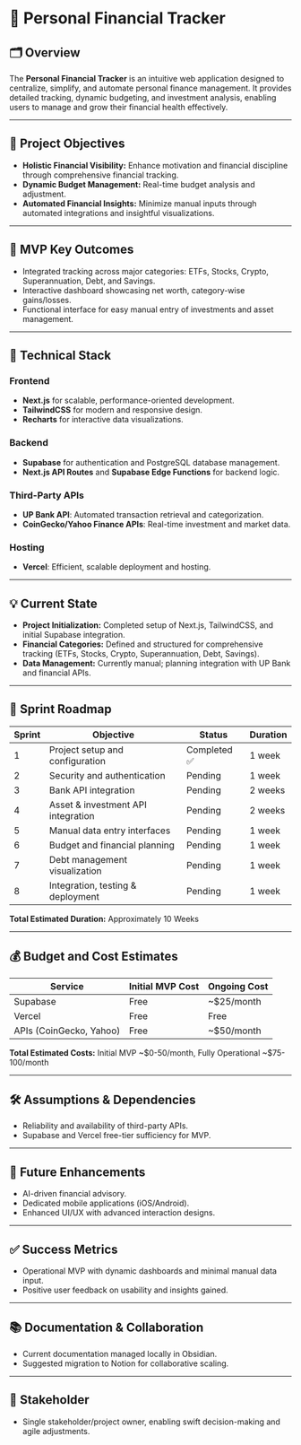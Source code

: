 # 📘 Personal Financial Tracker

## 🗂️ Overview

The **Personal Financial Tracker** is an intuitive web application designed to centralize, simplify, and automate personal finance management. It provides detailed tracking, dynamic budgeting, and investment analysis, enabling users to manage and grow their financial health effectively.

---

## 🎯 Project Objectives

- **Holistic Financial Visibility:** Enhance motivation and financial discipline through comprehensive financial tracking.
- **Dynamic Budget Management:** Real-time budget analysis and adjustment.
- **Automated Financial Insights:** Minimize manual inputs through automated integrations and insightful visualizations.

---

## 🚀 MVP Key Outcomes

- Integrated tracking across major categories: ETFs, Stocks, Crypto, Superannuation, Debt, and Savings.
- Interactive dashboard showcasing net worth, category-wise gains/losses.
- Functional interface for easy manual entry of investments and asset management.

---

## 🔧 Technical Stack

### Frontend

- **Next.js** for scalable, performance-oriented development.
- **TailwindCSS** for modern and responsive design.
- **Recharts** for interactive data visualizations.

### Backend

- **Supabase** for authentication and PostgreSQL database management.
- **Next.js API Routes** and **Supabase Edge Functions** for backend logic.

### Third-Party APIs

- **UP Bank API**: Automated transaction retrieval and categorization.
- **CoinGecko/Yahoo Finance APIs**: Real-time investment and market data.

### Hosting

- **Vercel**: Efficient, scalable deployment and hosting.

---

## 💡 Current State

- **Project Initialization:** Completed setup of Next.js, TailwindCSS, and initial Supabase integration.
- **Financial Categories:** Defined and structured for comprehensive tracking (ETFs, Stocks, Crypto, Superannuation, Debt, Savings).
- **Data Management:** Currently manual; planning integration with UP Bank and financial APIs.

---

## 📅 Sprint Roadmap

| Sprint | Objective                          | Status       | Duration |
| ------ | ---------------------------------- | ------------ | -------- |
| 1      | Project setup and configuration    | Completed ✅ | 1 week   |
| 2      | Security and authentication        | Pending      | 1 week   |
| 3      | Bank API integration               | Pending      | 2 weeks  |
| 4      | Asset & investment API integration | Pending      | 2 weeks  |
| 5      | Manual data entry interfaces       | Pending      | 1 week   |
| 6      | Budget and financial planning      | Pending      | 1 week   |
| 7      | Debt management visualization      | Pending      | 1 week   |
| 8      | Integration, testing & deployment  | Pending      | 1 week   |

**Total Estimated Duration:** Approximately 10 Weeks

---

## 💰 Budget and Cost Estimates

| Service                 | Initial MVP Cost | Ongoing Cost |
| ----------------------- | ---------------- | ------------ |
| Supabase                | Free             | \~\$25/month |
| Vercel                  | Free             | Free         |
| APIs (CoinGecko, Yahoo) | Free             | \~\$50/month |

**Total Estimated Costs:** Initial MVP \~\$0-50/month, Fully Operational \~\$75-100/month

---

## 🛠️ Assumptions & Dependencies

- Reliability and availability of third-party APIs.
- Supabase and Vercel free-tier sufficiency for MVP.

---

## 🚩 Future Enhancements

- AI-driven financial advisory.
- Dedicated mobile applications (iOS/Android).
- Enhanced UI/UX with advanced interaction designs.

---

## ✅ Success Metrics

- Operational MVP with dynamic dashboards and minimal manual data input.
- Positive user feedback on usability and insights gained.

---

## 📚 Documentation & Collaboration

- Current documentation managed locally in Obsidian.
- Suggested migration to Notion for collaborative scaling.

---

## 🙌 Stakeholder

- Single stakeholder/project owner, enabling swift decision-making and agile adjustments.
